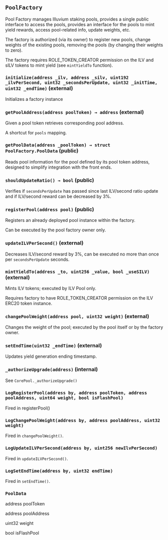 ## `PoolFactory`

Pool Factory manages Illuvium staking pools, provides a single
public interface to access the pools, provides an interface for the pools
to mint yield rewards, access pool-related info, update weights, etc.

The factory is authorized (via its owner) to register new pools, change weights
of the existing pools, removing the pools (by changing their weights to zero).

The factory requires ROLE_TOKEN_CREATOR permission on the ILV and sILV tokens to mint yield
(see `mintYieldTo` function).

### `initialize(address _ilv, address _silv, uint192 _ilvPerSecond, uint32 _secondsPerUpdate, uint32 _initTime, uint32 _endTime)` (external)

Initializes a factory instance

### `getPoolAddress(address poolToken) → address` (external)

Given a pool token retrieves corresponding pool address.

A shortcut for `pools` mapping.

### `getPoolData(address _poolToken) → struct PoolFactory.PoolData` (public)

Reads pool information for the pool defined by its pool token address,
designed to simplify integration with the front ends.

### `shouldUpdateRatio() → bool` (public)

Verifies if `secondsPerUpdate` has passed since last ILV/second
ratio update and if ILV/second reward can be decreased by 3%.

### `registerPool(address pool)` (public)

Registers an already deployed pool instance within the factory.

Can be executed by the pool factory owner only.

### `updateILVPerSecond()` (external)

Decreases ILV/second reward by 3%, can be executed
no more than once per `secondsPerUpdate` seconds.

### `mintYieldTo(address _to, uint256 _value, bool _useSILV)` (external)

Mints ILV tokens; executed by ILV Pool only.

Requires factory to have ROLE_TOKEN_CREATOR permission
on the ILV ERC20 token instance.

### `changePoolWeight(address pool, uint32 weight)` (external)

Changes the weight of the pool;
executed by the pool itself or by the factory owner.

### `setEndTime(uint32 _endTime)` (external)

Updates yield generation ending timestamp.

### `_authorizeUpgrade(address)` (internal)

See `CorePool._authorizeUpgrade()`

### `LogRegisterPool(address by, address poolToken, address poolAddress, uint64 weight, bool isFlashPool)`

Fired in registerPool()

### `LogChangePoolWeight(address by, address poolAddress, uint32 weight)`

Fired in `changePoolWeight()`.

### `LogUpdateILVPerSecond(address by, uint256 newIlvPerSecond)`

Fired in `updateILVPerSecond()`.

### `LogSetEndTime(address by, uint32 endTime)`

Fired in `setEndTime()`.

### `PoolData`

address poolToken

address poolAddress

uint32 weight

bool isFlashPool
